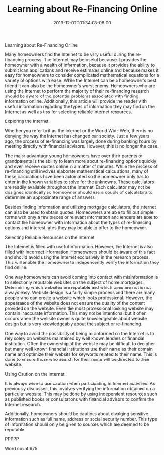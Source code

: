 ﻿---
title: "Learning about Re-Financing Online"
date: 2019-12-02T01:34:08-08:00
description: "Re-Financing Tips for Web Success"
featured_image: "/images/Re-Financing.jpg"
tags: ["Re Financing"]
---

Learning about Re-Financing Online

Many homeowners find the Internet to be very useful during the re-financing process. The Internet may be useful because it provides the homeowner with a wealth of information, because it provides the ability to submit loan applications and receive estimates online and because makes it easy for homeowners to consider complicated mathematical equations for a variety of options with ease. While the Internet can be a homeowner’s best friend it can also be the homeowner’s worst enemy. Homeowners who are using the Internet to perform the majority of their re-financing research should be aware of the potential problems associated with finding information online. Additionally, this article will provide the reader with useful information regarding the types of information they may find on the Internet as well as tips for selecting reliable Internet resources. 

Exploring the Internet

Whether you refer to it as the Internet or the World Wide Web, there is no denying the way the Internet has changed our society. Just a few years ago, the process of re-financing was largely done during banking hours by meeting directly with financial advisors. However, this is no longer the case.

The major advantage young homeowners have over their parents or grandparents is the ability to learn more about re-financing options quickly and even receive quotes online in a matter of minutes. While the process of re-financing still involves elaborate mathematical calculations, many of these calculations have been automated so the homeowner only has to enter in the known variables to solve for the unknowns. These calculators are readily available throughout the Internet. Each calculator may not be designed identically so homeowner should use a couple of calculators to determine an approximate range of answers. 

Besides finding information and utilizing mortgage calculators, the Internet can also be used to obtain quotes. Homeowners are able to fill out simple forms with only a few pieces or relevant information and lenders are able to contact the homeowner with information about the types of re-financing options and interest rates they may be able to offer to the homeowner. 

Selecting Reliable Resources on the Internet

The Internet is filled with useful information. However, the Internet is also filled with incorrect information. Homeowners should be aware of this fact and should avoid using the Internet exclusively in the research process. This will enable the homeowner to independently verify the information they find online. 

One way homeowners can avoid coming into contact with misinformation is to select only reputable websites on the subject of home mortgages. Determining which websites are reputable and which ones are not is not always easy. Website design is a fairly simple process and there are many people who can create a website which looks professional. However, the appearance of the website does not ensure the quality of the content provided on the website. Even the most professional looking website may contain inaccurate information. This may not be intentional but it often occurs when the website owner is quite knowledgeable about website design but is very knowledgeably about the subject or re-financing. 

One way to avoid the possibility of being misinformed on the Internet is to rely solely on websites maintained by well known lenders or financial institution. Often the ownership of the website may be difficult to decipher but many well known financial institutions use their name as their domain name and optimize their website for keywords related to their name. This is done to ensure those who search for their name will be directed to their website. 

Using Caution on the Internet

It is always wise to use caution when participating in Internet activities. As previously discussed, this involves verifying the information obtained on a particular website. This may be done by using independent resources such as published books or consultations with financial advisors to confirm the Internet research.

Additionally, homeowners should be cautious about divulging sensitive information such as full name, address or social security number. This type of information should only be given to sources which are deemed to be reputable. 

PPPPP

Word count 675




